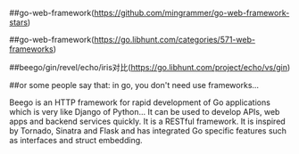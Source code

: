 
##go-web-framework(https://github.com/mingrammer/go-web-framework-stars)

##go-web-framework(https://go.libhunt.com/categories/571-web-frameworks)

##beego/gin/revel/echo/iris对比(https://go.libhunt.com/project/echo/vs/gin)

##or some people say that: in go, you don't need use frameworks...

Beego is an HTTP framework for rapid development of Go applications which is very like Django of Python...
It can be used to develop APIs, web apps and backend services quickly. It is a RESTful framework. 
It is inspired by Tornado, Sinatra and Flask and has integrated Go specific features such as interfaces and struct embedding.


